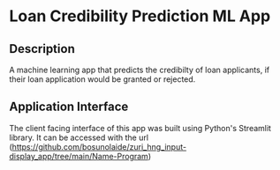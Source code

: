 # Loan Credibility Prediction ML App

## Description
A machine learning app that predicts the credibilty of loan applicants, if their loan application would be granted or rejected.

## Application Interface
The client facing interface of this app was built using Python's Streamlit library. It can be accessed with the url (https://github.com/bosunolaide/zuri_hng_input-display_app/tree/main/Name-Program)

